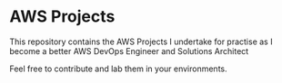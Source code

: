 # AWS Projects
This repository contains the AWS Projects I undertake for practise as I become a better AWS DevOps Engineer and Solutions Architect

Feel free to contribute and lab them in your environments.